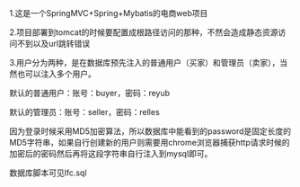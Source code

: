 1.这是一个SpringMVC+Spring+Mybatis的电商web项目

2.项目部署到tomcat的时候要配置成根路径访问的那种，不然会造成静态资源访问不到以及url跳转错误

3.用户分为两种，是在数据库预先注入的普通用户（买家）和管理员（卖家），当然也可以注入多个用户。

默认的普通用户：账号：buyer，密码：reyub

默认的管理员：账号：seller，密码：relles

因为登录时候采用MD5加密算法，所以数据库中能看到的password是固定长度的MD5字符串，如果自行创建新的用户则需要用chrome浏览器捕获http请求时候的加密后的密码然后再将这段字符串自行注入到mysql即可。

数据库脚本可见lfc.sql